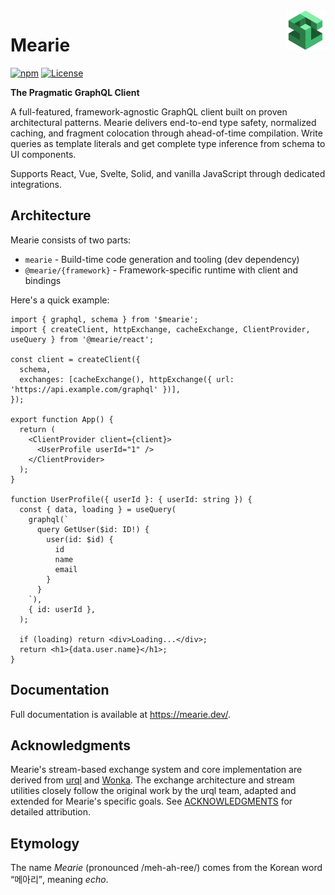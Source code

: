 <img src="docs/public/logo.svg" width="64" height="64" align="right">

# Mearie

[![npm](https://img.shields.io/npm/v/mearie)](https://www.npmjs.com/package/mearie)
[![License](https://img.shields.io/github/license/devunt/mearie)](https://github.com/devunt/mearie/blob/main/LICENSE)

**The Pragmatic GraphQL Client**

A full-featured, framework-agnostic GraphQL client built on proven architectural patterns. Mearie delivers end-to-end type safety, normalized caching, and fragment colocation through ahead-of-time compilation. Write queries as template literals and get complete type inference from schema to UI components.

Supports React, Vue, Svelte, Solid, and vanilla JavaScript through dedicated integrations.

## Architecture

Mearie consists of two parts:

- `mearie` - Build-time code generation and tooling (dev dependency)
- `@mearie/{framework}` - Framework-specific runtime with client and bindings

Here's a quick example:

```tsx
import { graphql, schema } from '$mearie';
import { createClient, httpExchange, cacheExchange, ClientProvider, useQuery } from '@mearie/react';

const client = createClient({
  schema,
  exchanges: [cacheExchange(), httpExchange({ url: 'https://api.example.com/graphql' })],
});

export function App() {
  return (
    <ClientProvider client={client}>
      <UserProfile userId="1" />
    </ClientProvider>
  );
}

function UserProfile({ userId }: { userId: string }) {
  const { data, loading } = useQuery(
    graphql(`
      query GetUser($id: ID!) {
        user(id: $id) {
          id
          name
          email
        }
      }
    `),
    { id: userId },
  );

  if (loading) return <div>Loading...</div>;
  return <h1>{data.user.name}</h1>;
}
```

## Documentation

Full documentation is available at <https://mearie.dev/>.

## Acknowledgments

Mearie's stream-based exchange system and core implementation are derived from [urql](https://github.com/urql-graphql/urql) and [Wonka](https://github.com/0no-co/wonka). The exchange architecture and stream utilities closely follow the original work by the urql team, adapted and extended for Mearie's specific goals. See [ACKNOWLEDGMENTS](./ACKNOWLEDGMENTS) for detailed attribution.

## Etymology

The name _Mearie_ (pronounced /meh-ah-ree/) comes from the Korean word
<q>메아리</q>, meaning _echo_.
